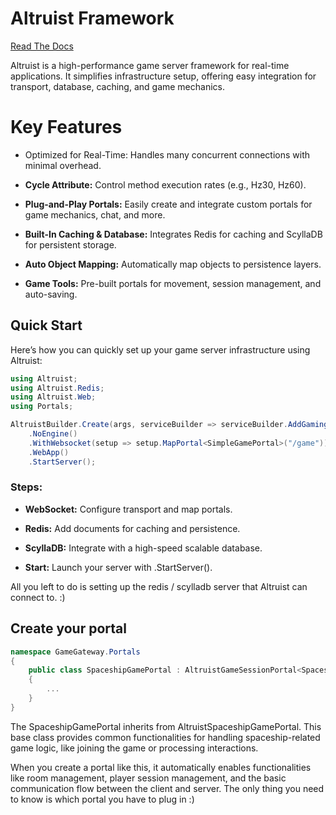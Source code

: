 # Altruist Framework

[Read The Docs](https://altruist-docs.vercel.app)

Altruist is a high-performance game server framework for real-time applications. It simplifies infrastructure setup, offering easy integration for transport, database, caching, and game mechanics.

# Key Features
- Optimized for Real-Time: Handles many concurrent connections with minimal overhead.

- **Cycle Attribute:** Control method execution rates (e.g., Hz30, Hz60).

- **Plug-and-Play Portals:** Easily create and integrate custom portals for game mechanics, chat, and more.

- **Built-In Caching & Database:** Integrates Redis for caching and ScyllaDB for persistent storage.

- **Auto Object Mapping:** Automatically map objects to persistence layers.

- **Game Tools:** Pre-built portals for movement, session management, and auto-saving.

## Quick Start

Here’s how you can quickly set up your game server infrastructure using Altruist:

```csharp
using Altruist;
using Altruist.Redis;
using Altruist.Web;
using Portals;

AltruistBuilder.Create(args, serviceBuilder => serviceBuilder.AddGamingSupport())
    .NoEngine()
    .WithWebsocket(setup => setup.MapPortal<SimpleGamePortal>("/game"))
    .WebApp()
    .StartServer();
```

### Steps:
- **WebSocket:** Configure transport and map portals.

- **Redis:** Add documents for caching and persistence.

- **ScyllaDB:** Integrate with a high-speed scalable database.

- **Start:** Launch your server with .StartServer().

All you left to do is setting up the redis / scylladb server that Altruist can connect to. :)

## Create your portal

```csharp
namespace GameGateway.Portals
{
    public class SpaceshipGamePortal : AltruistGameSessionPortal<SpaceshipPlayer>
    {
        ...
    }
}
```

The SpaceshipGamePortal inherits from AltruistSpaceshipGamePortal. This base class provides common functionalities for handling spaceship-related game logic, like joining the game or processing interactions.

When you create a portal like this, it automatically enables functionalities like room management, player session management, and the basic communication flow between the client and server. The only thing you need to know is which portal you have to plug in :)
